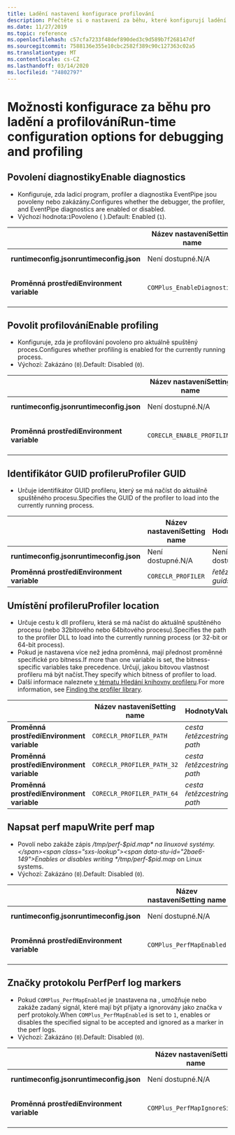 ```yaml
---
title: Ladění nastavení konfigurace profilování
description: Přečtěte si o nastavení za běhu, které konfigurují ladění a profilování pro aplikace .NET Core.
ms.date: 11/27/2019
ms.topic: reference
ms.openlocfilehash: c57cfa7233f48def890ded3c9d589b7f268147df
ms.sourcegitcommit: 7588136e355e10cbc2582f389c90c127363c02a5
ms.translationtype: MT
ms.contentlocale: cs-CZ
ms.lasthandoff: 03/14/2020
ms.locfileid: "74802797"
---
```

# <a name="run-time-configuration-options-for-debugging-and-profiling"></a><span data-ttu-id="2bae6-103">Možnosti konfigurace za běhu pro ladění a profilování</span><span class="sxs-lookup"><span data-stu-id="2bae6-103">Run-time configuration options for debugging and profiling</span></span>

## <a name="enable-diagnostics"></a><span data-ttu-id="2bae6-104">Povolení diagnostiky</span><span class="sxs-lookup"><span data-stu-id="2bae6-104">Enable diagnostics</span></span>

- <span data-ttu-id="2bae6-105">Konfiguruje, zda ladicí program, profiler a diagnostika EventPipe jsou povoleny nebo zakázány.</span><span class="sxs-lookup"><span data-stu-id="2bae6-105">Configures whether the debugger, the profiler, and EventPipe diagnostics are enabled or disabled.</span></span>
- <span data-ttu-id="2bae6-106">Výchozí hodnota:`1`Povoleno ( ).</span><span class="sxs-lookup"><span data-stu-id="2bae6-106">Default: Enabled (`1`).</span></span>

| | <span data-ttu-id="2bae6-107">Název nastavení</span><span class="sxs-lookup"><span data-stu-id="2bae6-107">Setting name</span></span> | <span data-ttu-id="2bae6-108">Hodnoty</span><span class="sxs-lookup"><span data-stu-id="2bae6-108">Values</span></span> |
| - | - | - |
| <span data-ttu-id="2bae6-109">**runtimeconfig.json**</span><span class="sxs-lookup"><span data-stu-id="2bae6-109">**runtimeconfig.json**</span></span> | <span data-ttu-id="2bae6-110">Není dostupné.</span><span class="sxs-lookup"><span data-stu-id="2bae6-110">N/A</span></span> | <span data-ttu-id="2bae6-111">Není dostupné.</span><span class="sxs-lookup"><span data-stu-id="2bae6-111">N/A</span></span> |
| <span data-ttu-id="2bae6-112">**Proměnná prostředí**</span><span class="sxs-lookup"><span data-stu-id="2bae6-112">**Environment variable**</span></span> | `COMPlus_EnableDiagnostics` | <span data-ttu-id="2bae6-113">`1`- povoleno</span><span class="sxs-lookup"><span data-stu-id="2bae6-113">`1` - enabled</span></span><br/><span data-ttu-id="2bae6-114">`0`- zakázáno</span><span class="sxs-lookup"><span data-stu-id="2bae6-114">`0` - disabled</span></span> |

## <a name="enable-profiling"></a><span data-ttu-id="2bae6-115">Povolit profilování</span><span class="sxs-lookup"><span data-stu-id="2bae6-115">Enable profiling</span></span>

- <span data-ttu-id="2bae6-116">Konfiguruje, zda je profilování povoleno pro aktuálně spuštěný proces.</span><span class="sxs-lookup"><span data-stu-id="2bae6-116">Configures whether profiling is enabled for the currently running process.</span></span>
- <span data-ttu-id="2bae6-117">Výchozí: Zakázáno (`0`).</span><span class="sxs-lookup"><span data-stu-id="2bae6-117">Default: Disabled (`0`).</span></span>

| | <span data-ttu-id="2bae6-118">Název nastavení</span><span class="sxs-lookup"><span data-stu-id="2bae6-118">Setting name</span></span> | <span data-ttu-id="2bae6-119">Hodnoty</span><span class="sxs-lookup"><span data-stu-id="2bae6-119">Values</span></span> |
| - | - | - |
| <span data-ttu-id="2bae6-120">**runtimeconfig.json**</span><span class="sxs-lookup"><span data-stu-id="2bae6-120">**runtimeconfig.json**</span></span> | <span data-ttu-id="2bae6-121">Není dostupné.</span><span class="sxs-lookup"><span data-stu-id="2bae6-121">N/A</span></span> | <span data-ttu-id="2bae6-122">Není dostupné.</span><span class="sxs-lookup"><span data-stu-id="2bae6-122">N/A</span></span> |
| <span data-ttu-id="2bae6-123">**Proměnná prostředí**</span><span class="sxs-lookup"><span data-stu-id="2bae6-123">**Environment variable**</span></span> | `CORECLR_ENABLE_PROFILING` | <span data-ttu-id="2bae6-124">`0`- zakázáno</span><span class="sxs-lookup"><span data-stu-id="2bae6-124">`0` - disabled</span></span><br/><span data-ttu-id="2bae6-125">`1`- povoleno</span><span class="sxs-lookup"><span data-stu-id="2bae6-125">`1` - enabled</span></span> |

## <a name="profiler-guid"></a><span data-ttu-id="2bae6-126">Identifikátor GUID profileru</span><span class="sxs-lookup"><span data-stu-id="2bae6-126">Profiler GUID</span></span>

- <span data-ttu-id="2bae6-127">Určuje identifikátor GUID profileru, který se má načíst do aktuálně spuštěného procesu.</span><span class="sxs-lookup"><span data-stu-id="2bae6-127">Specifies the GUID of the profiler to load into the currently running process.</span></span>

| | <span data-ttu-id="2bae6-128">Název nastavení</span><span class="sxs-lookup"><span data-stu-id="2bae6-128">Setting name</span></span> | <span data-ttu-id="2bae6-129">Hodnoty</span><span class="sxs-lookup"><span data-stu-id="2bae6-129">Values</span></span> |
| - | - | - |
| <span data-ttu-id="2bae6-130">**runtimeconfig.json**</span><span class="sxs-lookup"><span data-stu-id="2bae6-130">**runtimeconfig.json**</span></span> | <span data-ttu-id="2bae6-131">Není dostupné.</span><span class="sxs-lookup"><span data-stu-id="2bae6-131">N/A</span></span> | <span data-ttu-id="2bae6-132">Není dostupné.</span><span class="sxs-lookup"><span data-stu-id="2bae6-132">N/A</span></span> |
| <span data-ttu-id="2bae6-133">**Proměnná prostředí**</span><span class="sxs-lookup"><span data-stu-id="2bae6-133">**Environment variable**</span></span> | `CORECLR_PROFILER` | <span data-ttu-id="2bae6-134">*řetězec-guid*</span><span class="sxs-lookup"><span data-stu-id="2bae6-134">*string-guid*</span></span> |

## <a name="profiler-location"></a><span data-ttu-id="2bae6-135">Umístění profileru</span><span class="sxs-lookup"><span data-stu-id="2bae6-135">Profiler location</span></span>

- <span data-ttu-id="2bae6-136">Určuje cestu k dll profileru, která se má načíst do aktuálně spuštěného procesu (nebo 32bitového nebo 64bitového procesu).</span><span class="sxs-lookup"><span data-stu-id="2bae6-136">Specifies the path to the profiler DLL to load into the currently running process (or 32-bit or 64-bit process).</span></span>
- <span data-ttu-id="2bae6-137">Pokud je nastavena více než jedna proměnná, mají přednost proměnné specifické pro bitness.</span><span class="sxs-lookup"><span data-stu-id="2bae6-137">If more than one variable is set, the bitness-specific variables take precedence.</span></span> <span data-ttu-id="2bae6-138">Určují, jakou bitovou vlastnost profileru má být načíst.</span><span class="sxs-lookup"><span data-stu-id="2bae6-138">They specify which bitness of profiler to load.</span></span>
- <span data-ttu-id="2bae6-139">Další informace naleznete [v tématu Hledání knihovny profileru](https://github.com/dotnet/runtime/blob/master/docs/design/coreclr/profiling/Profiler%20Loading.md).</span><span class="sxs-lookup"><span data-stu-id="2bae6-139">For more information, see [Finding the profiler library](https://github.com/dotnet/runtime/blob/master/docs/design/coreclr/profiling/Profiler%20Loading.md).</span></span>

| | <span data-ttu-id="2bae6-140">Název nastavení</span><span class="sxs-lookup"><span data-stu-id="2bae6-140">Setting name</span></span> | <span data-ttu-id="2bae6-141">Hodnoty</span><span class="sxs-lookup"><span data-stu-id="2bae6-141">Values</span></span> |
| - | - | - |
| <span data-ttu-id="2bae6-142">**Proměnná prostředí**</span><span class="sxs-lookup"><span data-stu-id="2bae6-142">**Environment variable**</span></span> | `CORECLR_PROFILER_PATH` | <span data-ttu-id="2bae6-143">*cesta řetězce*</span><span class="sxs-lookup"><span data-stu-id="2bae6-143">*string-path*</span></span> |
| <span data-ttu-id="2bae6-144">**Proměnná prostředí**</span><span class="sxs-lookup"><span data-stu-id="2bae6-144">**Environment variable**</span></span> | `CORECLR_PROFILER_PATH_32` | <span data-ttu-id="2bae6-145">*cesta řetězce*</span><span class="sxs-lookup"><span data-stu-id="2bae6-145">*string-path*</span></span> |
| <span data-ttu-id="2bae6-146">**Proměnná prostředí**</span><span class="sxs-lookup"><span data-stu-id="2bae6-146">**Environment variable**</span></span> | `CORECLR_PROFILER_PATH_64` | <span data-ttu-id="2bae6-147">*cesta řetězce*</span><span class="sxs-lookup"><span data-stu-id="2bae6-147">*string-path*</span></span> |

## <a name="write-perf-map"></a><span data-ttu-id="2bae6-148">Napsat perf mapu</span><span class="sxs-lookup"><span data-stu-id="2bae6-148">Write perf map</span></span>

- <span data-ttu-id="2bae6-149">Povolí nebo zakáže zápis */tmp/perf-$pid.map* na linuxové systémy.</span><span class="sxs-lookup"><span data-stu-id="2bae6-149">Enables or disables writing */tmp/perf-$pid.map* on Linux systems.</span></span>
- <span data-ttu-id="2bae6-150">Výchozí: Zakázáno (`0`).</span><span class="sxs-lookup"><span data-stu-id="2bae6-150">Default: Disabled (`0`).</span></span>

| | <span data-ttu-id="2bae6-151">Název nastavení</span><span class="sxs-lookup"><span data-stu-id="2bae6-151">Setting name</span></span> | <span data-ttu-id="2bae6-152">Hodnoty</span><span class="sxs-lookup"><span data-stu-id="2bae6-152">Values</span></span> |
| - | - | - |
| <span data-ttu-id="2bae6-153">**runtimeconfig.json**</span><span class="sxs-lookup"><span data-stu-id="2bae6-153">**runtimeconfig.json**</span></span> | <span data-ttu-id="2bae6-154">Není dostupné.</span><span class="sxs-lookup"><span data-stu-id="2bae6-154">N/A</span></span> | <span data-ttu-id="2bae6-155">Není dostupné.</span><span class="sxs-lookup"><span data-stu-id="2bae6-155">N/A</span></span> |
| <span data-ttu-id="2bae6-156">**Proměnná prostředí**</span><span class="sxs-lookup"><span data-stu-id="2bae6-156">**Environment variable**</span></span> | `COMPlus_PerfMapEnabled` | <span data-ttu-id="2bae6-157">`0`- zakázáno</span><span class="sxs-lookup"><span data-stu-id="2bae6-157">`0` - disabled</span></span><br/><span data-ttu-id="2bae6-158">`1`- povoleno</span><span class="sxs-lookup"><span data-stu-id="2bae6-158">`1` - enabled</span></span> |

## <a name="perf-log-markers"></a><span data-ttu-id="2bae6-159">Značky protokolu Perf</span><span class="sxs-lookup"><span data-stu-id="2bae6-159">Perf log markers</span></span>

- <span data-ttu-id="2bae6-160">Pokud `COMPlus_PerfMapEnabled` je `1`nastavena na , umožňuje nebo zakáže zadaný signál, které mají být přijaty a ignorovány jako značka v perf protokoly.</span><span class="sxs-lookup"><span data-stu-id="2bae6-160">When `COMPlus_PerfMapEnabled` is set to `1`, enables or disables the specified signal to be accepted and ignored as a marker in the perf logs.</span></span>
- <span data-ttu-id="2bae6-161">Výchozí: Zakázáno (`0`).</span><span class="sxs-lookup"><span data-stu-id="2bae6-161">Default: Disabled (`0`).</span></span>

| | <span data-ttu-id="2bae6-162">Název nastavení</span><span class="sxs-lookup"><span data-stu-id="2bae6-162">Setting name</span></span> | <span data-ttu-id="2bae6-163">Hodnoty</span><span class="sxs-lookup"><span data-stu-id="2bae6-163">Values</span></span> |
| - | - | - |
| <span data-ttu-id="2bae6-164">**runtimeconfig.json**</span><span class="sxs-lookup"><span data-stu-id="2bae6-164">**runtimeconfig.json**</span></span> | <span data-ttu-id="2bae6-165">Není dostupné.</span><span class="sxs-lookup"><span data-stu-id="2bae6-165">N/A</span></span> | <span data-ttu-id="2bae6-166">Není dostupné.</span><span class="sxs-lookup"><span data-stu-id="2bae6-166">N/A</span></span> |
| <span data-ttu-id="2bae6-167">**Proměnná prostředí**</span><span class="sxs-lookup"><span data-stu-id="2bae6-167">**Environment variable**</span></span> | `COMPlus_PerfMapIgnoreSignal` | <span data-ttu-id="2bae6-168">`0`- zakázáno</span><span class="sxs-lookup"><span data-stu-id="2bae6-168">`0` - disabled</span></span><br/><span data-ttu-id="2bae6-169">`1`- povoleno</span><span class="sxs-lookup"><span data-stu-id="2bae6-169">`1` - enabled</span></span> |
